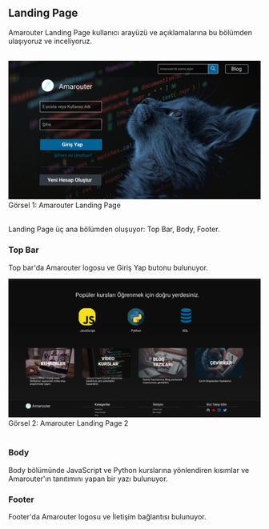 ## Landing Page

Amarouter Landing Page kullanıcı arayüzü ve açıklamalarına bu bölümden ulaşıyoruz ve inceliyoruz.
<br>
<br>

![Landing Page](./images/landing_page1.png)
Görsel 1: Amarouter Landing Page
<br>
<br>

Landing Page üç ana bölümden oluşuyor: Top Bar, Body, Footer.

### Top Bar

Top bar'da Amarouter logosu ve Giriş Yap butonu bulunuyor.

![Landing Page 2](./images/landing_page2.png)
Görsel 2: Amarouter Landing Page 2
<br>
<br>

### Body

Body bölümünde JavaScript ve Python kurslarına yönlendiren kısımlar ve Amarouter'ın tanıtımını yapan bir yazı bulunuyor.

### Footer

Footer'da Amarouter logosu ve İletişim bağlantısı bulunuyor.